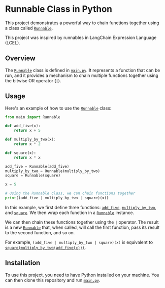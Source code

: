 # Runnable Class in Python

This project demonstrates a powerful way to chain functions together using a class called [`Runnable`](main.py).

This project was inspired by runnables in LangChain Expression Language (LCEL).

## Overview

The [`Runnable`](main.py) class is defined in [`main.py`](main.py). It represents a function that can be run, and it provides a mechanism to chain multiple functions together using the bitwise OR operator (`|`).

## Usage

Here's an example of how to use the [`Runnable`](main.py) class:

```python
from main import Runnable

def add_five(x):
    return x + 5

def multiply_by_two(x):
    return x * 2

def square(x):
    return x * x

add_five = Runnable(add_five)
multiply_by_two = Runnable(multiply_by_two)
square = Runnable(square)

x = 5

# Using the Runnable class, we can chain functions together
print((add_five | multiply_by_two | square)(x))
```

In this example, we first define three functions: [`add_five`](main.py), [`multiply_by_two`](main.py), and [`square`](main.py). We then wrap each function in a [`Runnable`](main.py) instance.

We can then chain these functions together using the `|` operator. The result is a new [`Runnable`](main.py) that, when called, will call the first function, pass its result to the second function, and so on.

For example, `(add_five | multiply_by_two | square)(x)` is equivalent to [`square(multiply_by_two(add_five(x)))`](main.py).

## Installation

To use this project, you need to have Python installed on your machine. You can then clone this repository and run [`main.py`](main.py).
